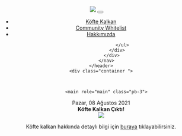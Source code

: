 
<body>
    <header>
        <nav class="navbar navbar-expand-sm navbar-toggleable-sm navbar-light bg-white border-bottom box-shadow mb-3">
            <div class="container">
                <a class="navbar-brand" href="/"><img class="img-fluid" src="/images/Logo.jpg" /></a>
                <button class="navbar-toggler" type="button" data-toggle="collapse" data-target=".navbar-collapse" aria-controls="navbarSupportedContent"
                        aria-expanded="false" aria-label="Toggle navigation">
                    <span class="navbar-toggler-icon"></span>
                </button>
                <div class="navbar-collapse collapse d-sm-inline-flex justify-content-between">
                    <ul class="navbar-nav flex-grow-1">
                        <li class="nav-item">
                            <a class="nav-link text-dark" href="/KofteKalkan">Köfte Kalkan</a>
                        </li>
                        <li class="nav-item">
                            <a class="nav-link text-dark" href="/CommunityWhitelist/TR.pdf" target="_blank">Community Whitelist</a>
                        </li>
                        <li class="nav-item">
                            <a class="nav-link text-dark" href="/Home/AboutUs">Hakkımızda</a>
                        </li>


                    </ul>
                </div>
            </div>
        </nav>
    </header>
    <div class="container ">
        


        <main role="main" class="pb-3">
            

<div class="container-fluid post">
    <div class="row">
        <div class="col-sm-8 postDetail">
            <div class="mt-3 text-secondary">Pazar, 08 A&#x11F;ustos 2021</div>
            <div class="mt-1 text-primary"><b>K&#xF6;fte Kalkan &#xC7;&#x131;kt&#x131;!</b></div>
            <div class="mt-3">
                <img class="img-fluid" src="https://rastgelereyiz.com/uploads/games/k&#xF6;fte kalkan thumbnail_436b96ff-19ca-4c7e-aca5-cf42f26108fe.png" />
            </div>
            <div class="mt-3"><p>Köfte kalkan hakkında detaylı bilgi için&nbsp;<a href="https://rastgelereyiz.com/KofteKalkan" target="_blank">buraya</a>&nbsp;tıklayabilirsiniz.</p></div>

                

